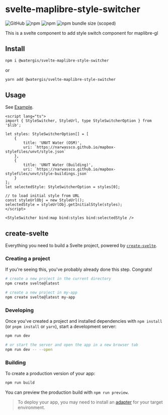 # svelte-maplibre-style-switcher

![GitHub](https://img.shields.io/github/license/watergis/svelte-maplibre-components)
![npm](https://img.shields.io/npm/v/@watergis/svelte-maplibre-style-switcher)
![npm](https://img.shields.io/npm/dt/@watergis/svelte-maplibre-style-switcher)
![npm bundle size (scoped)](https://img.shields.io/bundlephobia/minzip/@watergis/svelte-maplibre-style-switcher)

This is a svelte component to add style switch component for maplibre-gl

## Install

```zsh
npm i @watergis/svelte-maplibre-style-switcher
```

or

```zsh
yarn add @watergis/svelte-maplibre-style-switcher
```

## Usage

See [Example](./src/example).

```svelte
<script lang="ts">
import { StyleSwitcher, StyleUrl, type StyleSwitcherOption } from '$lib';

let styles: StyleSwitcherOption[] = [
    {
        title: 'UNVT Water (OSM)',
        uri: `https://narwassco.github.io/mapbox-stylefiles/unvt/style.json`
    },
    {
        title: 'UNVT Water (Building)',
        uri: `https://narwassco.github.io/mapbox-stylefiles/unvt/style-buildings.json`
    }
];
let selectedStyle: StyleSwitcherOption = styles[0];

// to load initial style from URL
const styleUrlObj = new StyleUrl();
selectedStyle = styleUrlObj.getInitialStyle(styles);
</script>

<StyleSwitcher bind:map bind:styles bind:selectedStyle />
```

## create-svelte

Everything you need to build a Svelte project, powered by [`create-svelte`](https://github.com/sveltejs/kit/tree/master/packages/create-svelte).

### Creating a project

If you're seeing this, you've probably already done this step. Congrats!

```bash
# create a new project in the current directory
npm create svelte@latest

# create a new project in my-app
npm create svelte@latest my-app
```

### Developing

Once you've created a project and installed dependencies with `npm install` (or `pnpm install` or `yarn`), start a development server:

```bash
npm run dev

# or start the server and open the app in a new browser tab
npm run dev -- --open
```

### Building

To create a production version of your app:

```bash
npm run build
```

You can preview the production build with `npm run preview`.

> To deploy your app, you may need to install an [adapter](https://kit.svelte.dev/docs/adapters) for your target environment.
